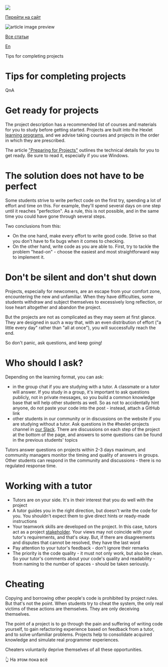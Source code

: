 [![](https://files.carrotquest.app/knowledge-bases-images/logos/64033/1726575914708-nb7xvabz.png)](/)

[Перейти на сайт](https://ru.hexlet.io)

![article image preview]()

[Все статьи](/)

[En](/category/4316)

Tips for completing projects

# Tips for completing projects

QnA

# Get ready for projects

The project description has a recommended list of courses and materials for you to study before getting started. Projects are built into the Hexlet [learning programs](https://hexlet.io/programs), and we advise taking courses and projects in the order in which they are prescribed.

The article ["Preparing for Projects"](https://help.hexlet.io/ru/articles/111470-podgotovka-k-proektam) outlines the technical details for you to get ready. Be sure to read it, especially if you use Windows.

# The solution does not have to be perfect

Some students strive to write perfect code on the first try, spending a lot of effort and time on this. For example, they'll spend several days on one step until it reaches "perfection". As a rule, this is not possible, and in the same time you could have gone through several steps.

Two conclusions from this:

* On the one hand, make every effort to write good code. Strive so that you don't have to fix bugs when it comes to checking.
* On the other hand, write code as you are able to. First, try to tackle the problem "head-on" - choose the easiest and most straightforward way to implement it.

# Don't be silent and don't shut down

Projects, especially for newcomers, are an escape from your comfort zone, encountering the new and unfamiliar. When they have difficulties, some students withdraw and subject themselves to excessively long reflection, or lose heart altogether and abandon the project.

But the projects are not as complicated as they may seem at first glance. They are designed in such a way that, with an even distribution of effort ("a little every day" rather than "all at once"), you will successfully reach the end.

So don't panic, ask questions, and keep going!

# Who should I ask?

Depending on the learning format, you can ask:

* in the group chat if you are studying with a tutor. A classmate or a tutor will answer. If you study in a group, it's important to ask questions publicly, not in private messages, so you build a common knowledge base that will help other students as well. So as not to accidentally hint anyone, do not paste your code into the post - instead, attach a GitHub link
* other students in our community or in discussions on the website if you are studying without a tutor. Ask questions in the #hexlet-projects channel in [our Slack](https://slack.hexlet.io/). There are discussions on each step of the project at the bottom of the page, and answers to some questions can be found in the previous students' topics

Tutors answer questions on projects within 2-3 days maximum, and community managers monitor the timing and quality of answers in groups. Other students can respond in the community and discussions - there is no regulated response time.

# Working with a tutor

* Tutors are on your side. It's in their interest that you do well with the project
* A tutor guides you in the right direction, but doesn't write the code for you. You shouldn't expect them to give direct hints or ready-made instructions
* Your teamwork skills are developed on the project. In this case, tutors act as a project [stakeholder](https://en.wikipedia.org/wiki/Stakeholder_%28corporate%29). Your views may not coincide with your tutor's requirements, and that's okay. But, if there are disagreements and disputes that cannot be resolved, they have the last word
* Pay attention to your tutor's feedback - don't ignore their remarks
* The priority is the code quality - it must not only work, but also be clean. So your tutor's comments about your code's quality and readability - from naming to the number of spaces - should be taken seriously.

# Cheating

Copying and borrowing other people's code is prohibited by project rules. But that's not the point. When students try to cheat the system, the only real victims of these actions are themselves. They are only deceiving themselves.

The point of a project is to go through the pain and suffering of writing code yourself, to gain refactoring experience based on feedback from a tutor, and to solve unfamiliar problems. Projects help to consolidate acquired knowledge and simulate real programmer experiences.

Cheaters voluntarily deprive themselves of all these opportunities.

👆 На этом пока всё